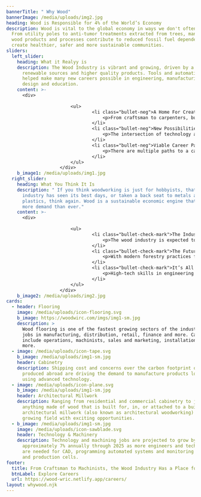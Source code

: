 ```yaml
---
bannerTitle: " Why Wood"
bannerImage: /media/uploads/img2.jpg
heading: Wood is Responsible for 4% of the World’s Economy
description: Wood is vital to the global economy in ways we don't often notice.
  From utility poles to anti-tumor treatments extracted from trees, manufactured
  wood products and processes contribute to reduced fossil fuel dependency and
  create healthier, safer and more sustainable communities.
sliders:
  left_slider:
    heading: What it Realyy is
    description: The Wood Industry is vibrant and growing, driven by a desire for
      renewable sources and higher quality products. Tools and automation have
      helped make many new careers possible in engineering, manufacturing,
      design and education.
    content: >-
      <div>
      		
      					<ul>
      							<li class="bullet-neg">A Home For Creators
      								<p>From craftsman to carpenters, builders and designers, the wood industry has many ways to put your passion to work and make a career out of something you love or something you love or to use the skills you have.</p>
      							</li>
      							<li class="bullet-neg">New Possibilities
      								<p>The intersection of technology and improvements in machinery, supplies, and wood materials has allowed new design possibilities. Creating products from renewable sources is another path with big upsides.</p>
      							</li>
      							<li class="bullet-neg">Viable Career Paths
      								<p>There are multiple paths to a career in the wood industry. Some employers offer on-the-job training and apprenticeship programs, and you can also attain certifications through community colleges and trade schools.</p>
      							</li>
      					</ul>
      				</div>
    b_image1: /media/uploads/img1.jpg
  right_slider:
    heading: What You Think It Is
    description: " If you think woodworking is just for hobbyists, that the wood
      industry has seen its best days, or taken a back seat to metals and
      plastics, think again. Wood is a sustainable economic engine that is in
      more demand than ever."
    content: >-
      <div>
      			
      					<ul>
      							<li class="bullet-check-mark">The Industry Is Stagnant
      								<p>The wood industry is expected to grow by 4.6% annually through 2025, which is driven by increased demand for high-quality flooring, cabinetry, furniture and other uses for wood products.</p>
      							</li>
      							<li class="bullet-check-mark">The Future is Unsustainable
      								<p>With modern forestry practices focused on sustainable harvesting, the  rise in demand for green buildings, and emerging wood technologies  increasingly being used in commercial buildings, wood is good for  more than just business.</p>
      							</li>
      							<li class="bullet-check-mark">It’s All Low-Tech Work
      								<p>High-tech skills in engineering and software are in high demand, and automation and robotic machinery are among the emerging trends in the wood industry and modern manufacturing.</p>
      							</li>
      					</ul>
      				</div>
    b_image2: /media/uploads/img2.jpg
cards:
  - header: Flooring
    image: /media/uploads/icon-flooring.svg
    b_image: https://woodwirc.com/imgs/img1-sm.jpg
    description: >
      Wood flooring is one of the fastest growing sectors of the industry with
      jobs in manufacturing, distribution, retail, finance and more. Careers
      include operations, machinists, sales and marketing, installations and
      more.
  - image: /media/uploads/icon-tape.svg
    b_image: /media/uploads/img1-sm.jpg
    header: Cabinetry
    description: Shipping cost and concerns over the carbon footprint of products
      produced abroad are driving the demand to manufacture products locally
      using advanced technology.
  - image: /media/uploads/icon-plane.svg
    b_image: /media/uploads/img1-sm.jpg
    header: Architectural Millwork
    description: Ranging from residential and commercial cabinetry to just about
      anything made of wood that is built for, in, or attached to a building,
      architectural millwork (also known as architectural woodworking) is a
      growing field with exciting opportunities.
  - b_image: /media/uploads/img1-sm.jpg
    image: /media/uploads/icon-sawblade.svg
    header: Technology & Machinery
    description: Technology and machining jobs are projected to grow by
      approximately 7% annually through 2025 as more engineers and technicians
      are needed for CAD, programming automated systems and monitoring controls
      and production cells.
footer:
  title: From Craftsman to Machinists, the Wood Industry Has a Place for You
  btnLabel: Explore Careers
  url: https://wood-wric.netlify.app/careers/
layout: whywood.njk
---
```

